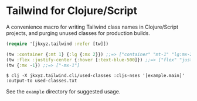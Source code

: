 # Tailwind for Clojure/Script

A convenience macro for writing Tailwind class names in Clojure/Script projects,
and purging unused classes for production builds.

``` clojure
(require '[jkxyz.tailwind :refer [tw]])

(tw :container {:mt 1} {:lg {:mx 2}}) ;;=> ["container" "mt-1" "lg:mx-2"]
(tw :flex :justify-center {:hover [:text-blue-500]}) ;;=> ["flex" "justify-center" "hover:text-blue-500"]
(tw {:mx -1}) ;;=> ["-mx-1"]
```

```
$ clj -X jkxyz.tailwind.cli/used-classes :cljs-nses '[example.main]' :output-to used-classes.txt
```

See the `example` directory for suggested usage.
